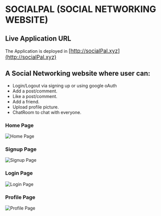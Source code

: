 # SOCIALPAL (SOCIAL NETWORKING WEBSITE)

## Live Application URL

The Application is deployed in <big>[http://socialPal.xyz](http://socialPal.xyz)</big>

## A Social Networking website where user can:

- Login/Logout via signing up or using google oAuth
- Add a post/comment.
- Like a post/comment.
- Add a friend.
- Upload profile picture.
- ChatRoom to chat with everyone.

### Home Page

![Home Page](/images/homepage.png)

### Signup Page

![Signup Page](/images/signup_page.png)

### Login Page

![Login Page](images/default.png)

### Profile Page

![Profile Page](/images/profile_page.png)


